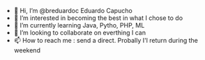 - 👋 Hi, I’m @breduardoc Eduardo Capucho
- 👀 I’m interested in becoming the best in what I chose to do
- 🌱 I’m currently learning Java, Pytho, PHP, ML
- 💞️ I’m looking to collaborate on everthing I can
- 📫 How to reach me : send a direct. Probally I'l return during the weekend

<!---
breduardoc/breduardoc is a ✨ special ✨ repository because its `README.md` (this file) appears on your GitHub profile.
You can click the Preview link to take a look at your changes.
--->

